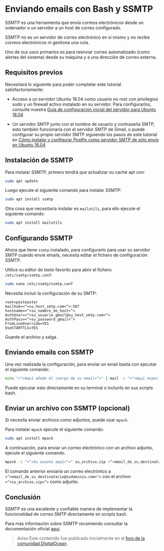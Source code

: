 # Enviando emails con Bash y SSMTP

SSMTP es una herramienta que envía correos electrónicos desde un ordenador o un servidor a un host de correo configurado. 

SSMTP no es un servidor de correo electrónico en sí mismo y no recibe correos electrónicos ni gestiona una cola. 

Uno de sus usos primarios es para reenviar correo automatizado (como alertas del sistema) desde su máquina y a una dirección de correo externa.

## Requisitos previos

Necesitará lo siguiente para poder completar este tutorial satisfactoriamente:

* Acceso a un servidor Ubuntu 18.04 como usuario no root con privilegios sudo y un firewall activo instalado en su servidor. Para configurarlos, consulte nuestra [Guía de configuración inicial del servidor para Ubuntu 18.04](https://www.digitalocean.com/community/tutorials/initial-server-setup-with-ubuntu-18-04)

* Un servidor SMTP junto con el nombre de usuario y contraseña SMTP, esto también funcionaría con el servidor SMTP de Gmail, o puede configurar su propio servidor SMTP siguiendo los pasos de este tutorial en [Cómo instalar y configurar Postfix como servidor SMTP de sólo envío en Ubuntu 16.04](https://www.digitalocean.com/community/tutorials/how-to-install-and-configure-postfix-as-a-send-only-smtp-server-on-ubuntu-16-04)

## Instalación de SSMTP

Para instalar SSMTP, primero tendrá que actualizar su caché apt con:

```bash
sudo apt update
```

Luego ejecute el siguiente comando para instalar SSMTP:

```bash
sudo apt install ssmtp
```

Otra cosa que necesitaría instalar es `mailutils`, para ello ejecute el siguiente comando:

```bash
sudo apt install mailutils
```

## Configurando SSMTP

Ahora que tiene `ssmtp` instalado, para configurarlo para usar su servidor SMTP cuando envíe emails, necesita editar el fichero de configuración SSMTP.

Utilice su editor de texto favorito para abrir el fichero `/etc/ssmtp/ssmtp.conf`:

```bash
sudo nano /etc/ssmtp/ssmtp.conf
```

Necesita incluir la configuración de su SMTP:

```
root=postmaster
mailhub=<^>su_host_smtp.com<^>:587
hostname=<^>su_nombre_de_host<^>
AuthUser=<^>su_usuario_gmail@su_host_smtp.com<^>
AuthPass=<^>su_password_gmail<^>
FromLineOverride=YES
UseSTARTTLS=YES
```

Guarde el archivo y salga.

## Enviando emails con SSMTP

Una vez realizada la configuración, para enviar un email basta con ejecutar el siguiente comando:

```bash
echo "<^>Aquí añade el cuerpo de su email<^>" | mail -s "<^>Aquí especifique el asunto de su email<^>" <^>email_de_su_destinatario@sudominio.com<^>
```

Puede ejecutar esto directamente en su terminal o incluirlo en sus scripts bash.

## Enviar un archivo con SSMTP (opcional)

Si necesita enviar archivos como adjuntos, puede usar `mpack`.

Para instalar `mpack` ejecute el siguiente comando:

```bash
sudo apt install mpack
```

A continuación, para enviar un correo electrónico con un archivo adjunto, ejecute el siguiente comando.

```bash
mpack -s "<^>Su asunto aquí<^>" su_archivo.zip <^>email_de_su_destinatario@sudominio.com<^>
```

El comando anterior enviaría un correo electrónico a `<^>email_de_su_destinatario@sudominio.com<^>` con el archivo `<^>su_archivo.zip<^>` como adjunto.

## Conclusión

SSMTP es una excelente y confiable manera de implementar la funcionalidad de correo SMTP directamente en scripts bash.

Para más información sobre SSMTP recomiendo consultar la documentación oficial [aquí](https://wiki.archlinux.org/index.php/SSMTP).

>Aviso Este contenido fue publicado inicialmente en el [foro de la comunidad DigitalOcean](https://www.digitalocean.com/community/questions/how-to-send-emails-from-a-bash-script-using-ssmtp).